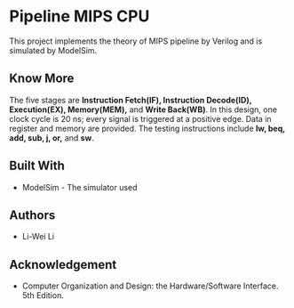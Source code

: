 # Pipeline MIPS CPU
This project implements the theory of MIPS pipeline by Verilog and is simulated by ModelSim. 

## Know More
The five stages are **Instruction Fetch(IF), Instruction Decode(ID), Execution(EX), Memory(MEM),** and **Write Back(WB)**. In this design, one clock cycle is 20 ns; every signal is triggered at a positive edge. Data in register and memory are provided. The testing instructions include **lw, beq, add, sub, j, or,** and **sw**.

## Built With
- ModelSim - The simulator used

## Authors
- Li-Wei Li

## Acknowledgement
- Computer Organization and Design: the Hardware/Software Interface. 5th Edition. 
